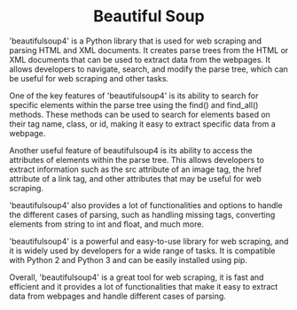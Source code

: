 <h1 align="center">
  Beautiful Soup
  <br>
</h1>

<p>
  <a>'beautifulsoup4' is a Python library that is used for web scraping and parsing HTML and XML documents. It creates parse trees from the HTML or XML documents that      can be used to extract data from the webpages. It allows developers to navigate, search, and modify the parse tree, which can be useful for web scraping and other        tasks.</a>

  <a>One of the key features of 'beautifulsoup4' is its ability to search for specific elements within the parse tree using the find() and find_all() methods. These        methods can be used to search for elements based on their tag name, class, or id, making it easy to extract specific data from a webpage.</a>

  <a>Another useful feature of beautifulsoup4 is its ability to access the attributes of elements within the parse tree. This allows developers to extract information      such as the src attribute of an image tag, the href attribute of a link tag, and other attributes that may be useful for web scraping.</a>

  <a>'beautifulsoup4' also provides a lot of functionalities and options to handle the different cases of parsing, such as handling missing tags, converting elements        from string to int and float, and much more.</a>

  <a>'beautifulsoup4' is a powerful and easy-to-use library for web scraping, and it is widely used by developers for a wide range of tasks. It is compatible with Python     2 and Python 3 and can be easily installed using pip.</a>

  <a>Overall, 'beautifulsoup4' is a great tool for web scraping, it is fast and efficient and it provides a lot of functionalities that make it easy to extract data from    webpages and handle different cases of parsing.</a>
</p> 
